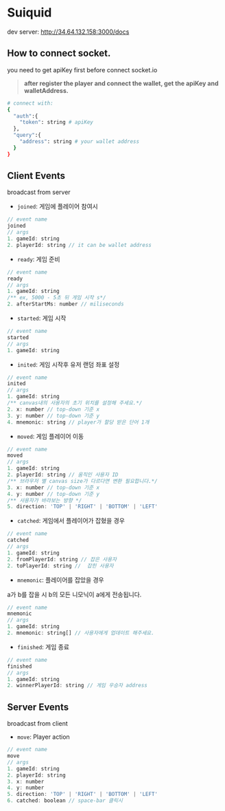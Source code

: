 # Suiquid

dev server: http://34.64.132.158:3000/docs

## How to connect socket.

you need to get apiKey first before connect socket.io

> **after register the player and connect the wallet, get the apiKey and walletAddress.**

```bash
# connect with:
{
  "auth":{
    "token": string # apiKey
  },
  "query":{
    "address": string # your wallet address
  }
}
```

## Client Events

broadcast from server

- `joined`: 게임에 플레이어 참여시

```javascript
// event name
joined
// args
1. gameId: string
2. playerId: string // it can be wallet address
```

- `ready`: 게임 준비

```javascript
// event name
ready
// args
1. gameId: string
/** ex, 5000 - 5초 뒤 게임 시작 s*/
2. afterStartMs: number // miliseconds
```

- `started`: 게임 시작

```javascript
// event name
started
// args
1. gameId: string
```

- `inited`: 게임 시작후 유저 랜덤 좌표 설정

```javascript
// event name
inited
// args
1. gameId: string
/** canvas내의 사용자의 초기 위치를 설정해 주세요.*/
2. x: number // top-down 기준 x
3. y: number // top-down 기준 y
4. mnemonic: string // player가 할당 받은 단어 1개
```

- `moved`: 게임 플레이어 이동

```javascript
// event name
moved
// args
1. gameId: string
2. playerId: string // 움직인 사용자 ID
/** 브라우저 별 canvas size가 다르다면 변환 필요합니다.*/
3. x: number // top-down 기준 x
4. y: number // top-down 기준 y
/** 사용자가 바라보는 방향 */
5. direction: 'TOP' | 'RIGHT' | 'BOTTOM' | 'LEFT'
```

- `catched`: 게임에서 플레이어가 잡혔을 경우

```javascript
// event name
catched
// args
1. gameId: string
2. fromPlayerId: string // 잡은 사용자
2. toPlayerId: string //  잡힌 사용자
```

- `mnemonic`: 플레이어를 잡았을 경우

a가 b를 잡을 시 b의 모든 니모닉이 a에게 전송됩니다.

```javascript
// event name
mnemonic
// args
1. gameId: string
2. mnemonic: string[] // 사용자에게 업데이트 해주세요.
```

- `finished`: 게임 종료

```javascript
// event name
finished
// args
1. gameId: string
2. winnerPlayerId: string // 게임 우승자 address
```

## Server Events

broadcast from client

- `move`: Player action

```javascript
// event name
move
// args
1. gameId: string
2. playerId: string
3. x: number
4. y: number
5. direction: 'TOP' | 'RIGHT' | 'BOTTOM' | 'LEFT'
6. catched: boolean // space-bar 클릭시
```
